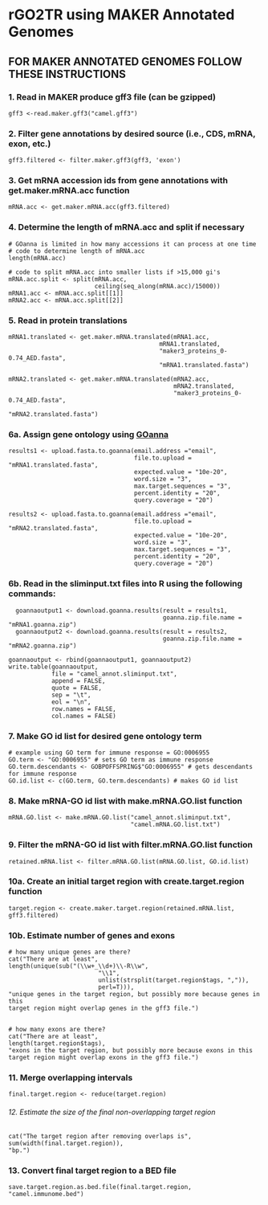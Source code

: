 # rGO2TR using MAKER Annotated Genomes

## FOR MAKER ANNOTATED GENOMES FOLLOW THESE INSTRUCTIONS

### 1. Read in MAKER produce gff3 file (can be gzipped)

    gff3 <-read.maker.gff3("camel.gff3")


### 2. Filter gene annotations by desired source (i.e., CDS, mRNA, exon, etc.)

    gff3.filtered <- filter.maker.gff3(gff3, 'exon')

### 3. Get mRNA accession ids from gene annotations with get.maker.mRNA.acc function

    mRNA.acc <- get.maker.mRNA.acc(gff3.filtered)


### 4. Determine the length of mRNA.acc and split if necessary
    # GOanna is limited in how many accessions it can process at one time
    # code to determine length of mRNA.acc
    length(mRNA.acc)

    # code to split mRNA.acc into smaller lists if >15,000 gi's
    mRNA.acc.split <- split(mRNA.acc,
                            ceiling(seq_along(mRNA.acc)/15000))
    mRNA1.acc <- mRNA.acc.split[[1]]
    mRNA2.acc <- mRNA.acc.split[[2]]


### 5. Read in protein translations

    mRNA1.translated <- get.maker.mRNA.translated(mRNA1.acc,
                                              mRNA1.translated,
                                              "maker3_proteins_0-0.74_AED.fasta",
                                              "mRNA1.translated.fasta")

    mRNA2.translated <- get.maker.mRNA.translated(mRNA2.acc,
                                                  mRNA2.translated,
                                                  "maker3_proteins_0-0.74_AED.fasta",
                                                  "mRNA2.translated.fasta")

### 6a. Assign gene ontology using [GOanna](http://www.agbase.msstate.edu/cgi-bin/tools/GOanna.cgi)

    results1 <- upload.fasta.to.goanna(email.address ="email",
                                       file.to.upload = "mRNA1.translated.fasta",
                                       expected.value = "10e-20",
                                       word.size = "3",
                                       max.target.sequences = "3",
                                       percent.identity = "20",
                                       query.coverage = "20")

    results2 <- upload.fasta.to.goanna(email.address ="email",
                                       file.to.upload = "mRNA2.translated.fasta",
                                       expected.value = "10e-20",
                                       word.size = "3",
                                       max.target.sequences = "3",
                                       percent.identity = "20",
                                       query.coverage = "20")


### 6b. Read in the sliminput.txt files into R using the following commands:

      goannaoutput1 <- download.goanna.results(result = results1,
                                               goanna.zip.file.name = "mRNA1.goanna.zip")
      goannaoutput2 <- download.goanna.results(result = results2,
                                               goanna.zip.file.name = "mRNA2.goanna.zip")

    goannaoutput <- rbind(goannaoutput1, goannaoutput2)
    write.table(goannaoutput,
                file = "camel_annot.sliminput.txt",
                append = FALSE,
                quote = FALSE,
                sep = "\t",
                eol = "\n",
                row.names = FALSE,
                col.names = FALSE)


### 7. Make GO id list for desired gene ontology term

    # example using GO term for immune response = GO:0006955
    GO.term <- "GO:0006955" # sets GO term as immune response
    GO.term.descendants <- GOBPOFFSPRING$"GO:0006955" # gets descendants for immune response
    GO.id.list <- c(GO.term, GO.term.descendants) # makes GO id list


### 8. Make mRNA-GO id list with make.mRNA.GO.list function

    mRNA.GO.list <- make.mRNA.GO.list("camel_annot.sliminput.txt",
                                      "camel.mRNA.GO.list.txt")


### 9. Filter the mRNA-GO id list with filter.mRNA.GO.list function

    retained.mRNA.list <- filter.mRNA.GO.list(mRNA.GO.list, GO.id.list)


### 10a. Create an initial target region with create.target.region function

    target.region <- create.maker.target.region(retained.mRNA.list, gff3.filtered)


### 10b. Estimate number of genes and exons

    # how many unique genes are there?
    cat("There are at least",
    length(unique(sub("(\\w+_\\d+)\\-R\\w",
                             "\\1",
                             unlist(strsplit(target.region$tags, ",")),
                             perl=T))),
    "unique genes in the target region, but possibly more because genes in this 
    target region might overlap genes in the gff3 file.")


    # how many exons are there?
    cat("There are at least",
    length(target.region$tags),
    "exons in the target region, but possibly more because exons in this 
    target region might overlap exons in the gff3 file.")


### 11. Merge overlapping intervals

    final.target.region <- reduce(target.region)


###### 12. Estimate the size of the final non-overlapping target region

    cat("The target region after removing overlaps is",
    sum(width(final.target.region)),
    "bp.")


### 13. Convert final target region to a BED file

    save.target.region.as.bed.file(final.target.region, "camel.immunome.bed")